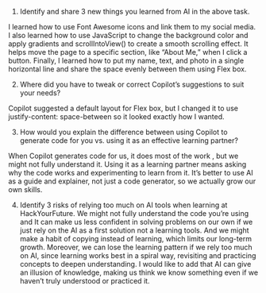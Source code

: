 
1. Identify and share 3 new things you learned from AI in the above task.

I learned how to use Font Awesome icons and link them to my social media.
I also learned how to use JavaScript to change the background color and apply gradients and scrollIntoView() to create a smooth scrolling effect. It helps move the page to a specific section, like “About Me,” when I click a button.
Finally, I learned how to put my name, text, and photo in a single horizontal line and share the space evenly between them using Flex box. 

2. Where did you have to tweak or correct Copilot’s suggestions to suit your needs?

Copilot suggested a default layout for Flex box, but I changed it to use justify-content: space-between so it looked exactly how I wanted.

3. How would you explain the difference between using Copilot to generate code for you vs. using it as an effective learning partner?

When Copilot generates code for us, it does most of the work , but we might not fully understand it.
Using it as a learning partner means asking why the code works and experimenting to learn from it.
It’s better to use AI as a guide and explainer, not just a code generator, so we actually grow our own skills.

4. Identify 3 risks of relying too much on AI tools when learning at HackYourFuture.
We might not fully understand the code you’re using and It can make us less confident in solving problems on our own if we just rely on the AI as a first solution not a learning tools.
And we might make a habit of copying instead of learning, which limits our long-term growth.
Moreover, we can lose the learning pattern if we rely too much on AI, since learning works best in a spiral way, revisiting and practicing concepts to deepen understanding.
I would like to add that AI can give an illusion of knowledge, making us think we know something even if we haven’t truly understood or practiced it.
